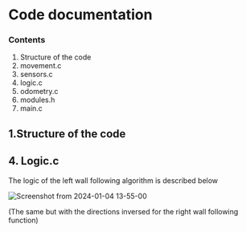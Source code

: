 # Code documentation

### Contents
1. Structure of the code
2. movement.c
3. sensors.c
4. logic.c
5. odometry.c
6. modules.h
7. main.c


## 1.Structure of the code


## 4. Logic.c

The logic of the left wall following algorithm is described below 

![Screenshot from 2024-01-04 13-55-00](https://github.com/Gandalf789/pathfinder-robot/assets/109030213/9cca28db-f4b6-4f2e-a21a-ff4da1ff82b2)

(The same but with the directions inversed for the right wall following function)


